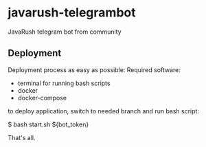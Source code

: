 # javarush-telegrambot
JavaRush telegram bot from community

## Deployment
Deployment process as easy as possible:
Required software:
- terminal for running bash scripts
- docker
- docker-compose

to deploy application, switch to needed branch and run bash script:

$ bash start.sh  ${bot_token}

That's all.
